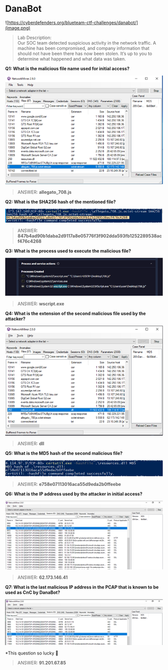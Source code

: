 # DanaBot

![https://cyberdefenders.org/blueteam-ctf-challenges/danabot/](image.png)

> Lab Description: <br>
> Our SOC team detected suspicious activity in the network traffic. A machine has been compromised, and company information that should not have been there has now been stolen. It’s up to you to determine what happened and what data was taken.

**Q1: What is the malicious file name used for initial access?**

![alt text](image-1.png)

> ANSWER: **allegato_708.js**

**Q2: What is the SHA256 hash of the mentioned file?**

![alt text](image-2.png)

> ANSWER: **847b4ad90b1daba2d9117a8e05776f3f902dda593fb1252289538acf476c4268**

**Q3: What is the process used to execute the malicious file?**

![alt text](image-3.png)

> ANSWER: **wscript.exe**

**Q4: What is the extension of the second malicious file used by the attacker?**

![alt text](image-4.png)

> ANSWER: **dll**

**Q5: What is the MD5 hash of the second malicious file?**

![alt text](image-5.png)

> ANSWER: **e758e07113016aca55d9eda2b0ffeebe**

**Q6: What is the IP address used by the attacker in initial access?**

![alt text](image-8.png)

> ANSWER: **62.173.146.41**

**Q7: What is the last malicious IP address in the PCAP that is known to be used as CnC by DanaBot?**

![alt text](image-9.png)

*This question so lucky 🤣

> ANSWER: **91.201.67.85**
